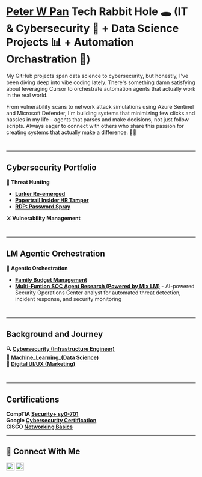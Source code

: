 # <a href="https://www.linkedin.com/in/peter-w-pan-49a961200/">Peter W Pan</a> Tech Rabbit Hole 🕳️ (IT & Cybersecurity 🔐 + Data Science Projects 📊 + Automation Orchastration 🤖)
 

My GitHub projects span data science to cybersecurity, but honestly, I've been diving deep into vibe coding lately. There's something damn satisfying about leveraging Cursor to orchestrate automation agents that actually work in the real world. 

From vulnerability scans to network attack simulations using Azure Sentinel and Microsoft Defender, I'm building systems that minimizing few clicks and hassles in my life - agents that parses and make decisions, not just follow scripts. Always eager to connect with others who share this passion for creating systems that actually make a difference. 🕵️‍♂️ 

<hr style="height: 4px; background-color: grey; border: none; margin-top: 40px;">

## Cybersecurity Portfolio  

**🎯 Threat Hunting**  
* **[Lurker Re-emerged](https://github.com/Panbear1983/Cybersecurity_Projects/blob/main/Threat_Hunting_Projects/(CTF)%20Lurker.md)**
* **[Papertrail Insider HR Tamper](https://github.com/Panbear1983/Cybersecurity_Projects/blob/main/Threat_Hunting_Projects/(CTF)%20Papertrail.md)**  
* **[RDP: Password Spray](https://github.com/Panbear1983/Cybersecurity_Projects/blob/main/Threat_Hunting_Projects/(CTF)%20RDP%20Password%20Spray.md)**  

**⚔️ Vulnerability Management**  

<hr style="height: 4px; background-color: grey; border: none; margin-top: 40px;">

## LM Agentic Orchestration

**🤖 Agentic Orchestration**  
* **[Family Budget Management](https://github.com/Panbear1983/Family_Budget_Agent)**  
* **[Multi-Funtion SOC Agent Research (Powered by Mix LM)](https://github.com/Panbear1983/Multi-Funtion_SOC_Agent_Research/tree/main/openAI_Agentic_SOC_Analyst)** - AI-powered Security Operations Center analyst for automated threat detection, incident response, and security monitoring  

<hr style="height: 4px; background-color: grey; border: none; margin-top: 40px;">

## Background and Journey  
**🔍︎ [Cybersecurity (Infrastructure Engineer)](https://github.com/Panbear1983/Cybersecurity_Projects)** <br>
**🧠 [Machine_Learning_(Data Science)](https://github.com/Panbear1983/Machine_Learning_Projects)** <br>
**🎨 [Digital UI/UX (Marketing)](https://www.peterwpan.com)**

<hr style="height: 4px; background-color: grey; border: none; margin-top: 40px;">

## Certifications  
**CompTIA [Security+ sy0-701](https://www.credly.com/earner/earned/badge/af63ab88-bb91-47c8-b390-0bbba3817702)** <br>
**Google [Cybersecurity Certification](https://www.coursera.org/account/accomplishments/specialization/1MHZD401CMYA)** <br>
**CISCO [Networking Basics](https://www.credly.com/badges/b328db9e-cc05-4e6f-a7eb-d8e5bd927552)**


<hr/>

## 🤳 Connect With Me

[<img align="left" alt="Peter W Pan | LinkedIn" width="22px" src="https://cdn.jsdelivr.net/npm/simple-icons@v3/icons/linkedin.svg" />][linkedin]
[<img align="left" alt="Peter W Pan | Portfolio" width="22px" src="https://unpkg.com/feather-icons/dist/icons/feather.svg" />][portfolio]  


[linkedin]: https://www.linkedin.com/in/peter-w-pan-49a961200/
[portfolio]: https://www.peterwpan.com  


